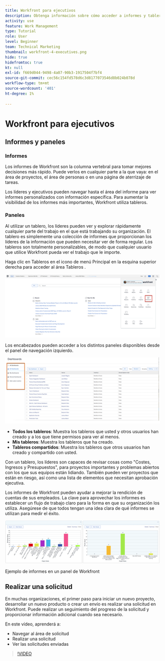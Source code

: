 ```yaml
---
title: Workfront para ejecutivos
description: Obtenga información sobre cómo acceder a informes y tableros, realizar solicitudes y revisar solicitudes.
activity: use
feature: Work Management
type: Tutorial
role: User
level: Beginner
team: Technical Marketing
thumbnail: workfront-4-executives.png
hide: true
hidefromtoc: true
kt: null
exl-id: f669d044-9498-4a07-90b3-1917504f7bf4
source-git-commit: cec56c154fd578d6c3d8177073546d8b024b078d
workflow-type: tm+mt
source-wordcount: '401'
ht-degree: 1%

---
```


# Workfront para ejecutivos

## Informes y paneles

### Informes

Los informes de Workfront son la columna vertebral para tomar mejores decisiones más rápido. Puede verlos en cualquier parte a la que vaya: en el área de proyectos, el área de personas o en una página de aterrizaje de tareas.

Los líderes y ejecutivos pueden navegar hasta el área del informe para ver informes personalizados con información específica. Para aumentar la visibilidad de los informes más importantes, Workfront utiliza tableros.

### Paneles

Al utilizar un tablero, los líderes pueden ver y explorar rápidamente cualquier parte del trabajo en el que está trabajando su organización. El tablero es simplemente una colección de informes que proporcionan los líderes de la información que pueden necesitar ver de forma regular. Los tableros son totalmente personalizables, de modo que cualquier usuario que utilice Workfront pueda ver el trabajo que le importe.

Haga clic en Tableros en el icono de menú Principal en la esquina superior derecha para acceder al área Tableros .

![Imagen de la opción Tableros en el menú principal](assets/workfront-4-executives-1.png)

Los encabezados pueden acceder a los distintos paneles disponibles desde el panel de navegación izquierdo.

![Imagen de la opción Tableros en el menú principal](assets/workfront-4-executives-2.png)

* **Todos los tableros**: Muestra los tableros que usted y otros usuarios han creado y a los que tiene permisos para ver al menos.
* **Mis tableros**: Muestra los tableros que ha creado.
* **Tableros compartidos**: Muestra los tableros que otros usuarios han creado y compartido con usted.

Con un tablero, los líderes son capaces de revisar cosas como &quot;Costes, Ingresos y Presupuestos&quot;, para proyectos importantes y problemas abiertos con los que sus equipos están lidiando. También pueden ver proyectos que están en riesgo, así como una lista de elementos que necesitan aprobación ejecutiva.

Los informes de Workfront pueden ayudar a mejorar la rendición de cuentas de sus empleados. La clave para aprovechar los informes es establecer un flujo de trabajo claro para la forma en que su organización los utiliza. Asegúrese de que todos tengan una idea clara de qué informes se utilizan para medir el éxito.

![Ejemplo de informes en un panel de Workfront ](assets/workfront-4-executives-3.png)

Ejemplo de informes en un panel de Workfront

## Realizar una solicitud

En muchas organizaciones, el primer paso para iniciar un nuevo proyecto, desarrollar un nuevo producto o crear un envío es realizar una solicitud en Workfront. Puede realizar un seguimiento del progreso de la solicitud y proporcionar información adicional cuando sea necesario.

En este vídeo, aprenderá a:

* Navegar al área de solicitud
* Realizar una solicitud
* Ver las solicitudes enviadas

>[!VIDEO](https://video.tv.adobe.com/v/336092/?quality=12)
